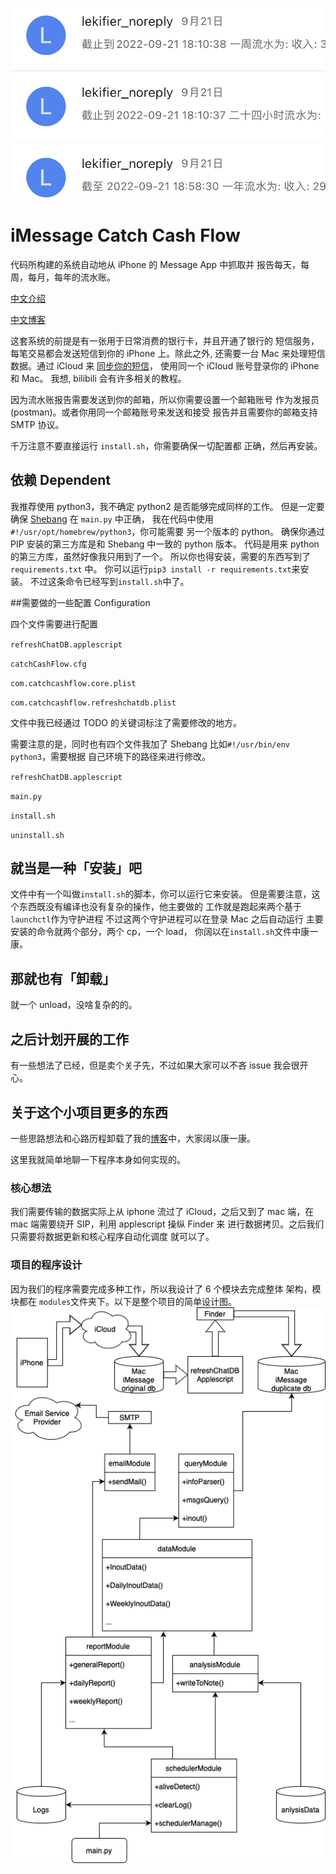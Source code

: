 ![Demo](imgs/Demo.jpeg)

# iMessage Catch Cash Flow

代码所构建的系统自动地从 iPhone 的 Message App 中抓取并
报告每天，每周，每月，每年的流水账。

[中文介绍](README_CN.md)

[中文博客](https://www.lekifier.cn/通过icloud的同步机制实现自动化整理日常消费流水账篇1)

这套系统的前提是有一张用于日常消费的银行卡，并且开通了银行的
短信服务，每笔交易都会发送短信到你的 iPhone 上。除此之外,
还需要一台 Mac 来处理短信数据。通过 iCloud 来
[同步你的短信](https://support.apple.com/guide/messages/icht39422/mac)，
使用同一个 iCloud 账号登录你的 iPhone 和 Mac。
我想, bilibili 会有许多相关的教程。

因为流水账报告需要发送到你的邮箱，所以你需要设置一个邮箱账号
作为发报员 (postman)。或者你用同一个邮箱账号来发送和接受
报告并且需要你的邮箱支持 SMTP 协议。

千万注意不要直接运行 `install.sh`，你需要确保一切配置都
正确，然后再安装。

## 依赖 Dependent

我推荐使用 python3，我不确定 python2 是否能够完成同样的工作。
但是一定要确保 [Shebang](https://zh.wikipedia.org/wiki/Shebang) 在 `main.py` 中正确，
我在代码中使用`#!/usr/opt/homebrew/python3`，你可能需要
另一个版本的 python。
确保你通过 PIP 安装的第三方库是和 Shebang 中一致的 python
版本。
代码是用来 python 的第三方库，虽然好像我只用到了一个。
所以你也得安装，需要的东西写到了 `requirements.txt` 中。
你可以运行`pip3 install -r requirements.txt`来安装。
不过这条命令已经写到`install.sh`中了。

##需要做的一些配置 Configuration

四个文件需要进行配置

`refreshChatDB.applescript`

`catchCashFlow.cfg`

`com.catchcashflow.core.plist`

`com.catchcashflow.refreshchatdb.plist`

文件中我已经通过 TODO 的关键词标注了需要修改的地方。

需要注意的是，同时也有四个文件我加了 Shebang
比如`#!/usr/bin/env python3`，需要根据
自己环境下的路径来进行修改。

`refreshChatDB.applescript`

`main.py`

`install.sh`

`uninstall.sh`

## 就当是一种「安装」吧

文件中有一个叫做`install.sh`的脚本，你可以运行它来安装。
但是需要注意，这个东西既没有编译也没有复杂的操作，他主要做的
工作就是跑起来两个基于`launchctl`作为守护进程
不过这两个守护进程可以在登录 Mac 之后自动运行
主要安装的命令就两个部分，两个 cp，一个 load，
你阔以在`install.sh`文件中康一康。

## 那就也有「卸载」

就一个 unload，没啥复杂的的。

## 之后计划开展的工作

有一些想法了已经，但是卖个关子先，不过如果大家可以不吝 issue
我会很开心。

## 关于这个小项目更多的东西

一些思路想法和心路历程卸载了我的[博客](https://www.lekifier.cn/通过icloud的同步机制实现自动化整理日常消费流水账篇1)中，大家阔以康一康。

这里我就简单地聊一下程序本身如何实现的。

### 核心想法

我们需要传输的数据实际上从 iphone 流过了 iCloud，之后又到了
mac 端，在 mac 端需要绕开 SIP，利用 applescript 操纵 Finder 来
进行数据拷贝。之后我们只需要将数据更新和核心程序自动化调度
就可以了。

### 项目的程序设计

因为我们的程序需要完成多种工作，所以我设计了 6 个模块去完成整体
架构，模块都在 `modules`文件夹下。以下是整个项目的简单设计图。
![catch cash flow Design](imgs/catchCashFlowDesign.png)
